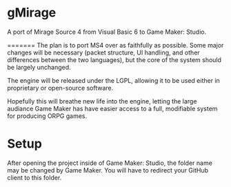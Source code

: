 gMirage
=======
A port of Mirage Source 4 from Visual Basic 6 to Game Maker: Studio.

=======
The plan is to port MS4 over as faithfully as possible. Some major changes will be necessary (packet structure, UI handling,
and other differences between the two languages), but the core of the system should be largely unchanged.

The engine will be released under the LGPL, allowing it to be used either in proprietary or open-source software.

Hopefully this will breathe new life into the engine, letting the large audiance Game Maker has have easier access to
a full, modifiable system for producing ORPG games.


Setup
======

After opening the project inside of Game Maker: Studio, the folder name may be changed by Game Maker.
You will have to redirect your GitHub client to this folder.
